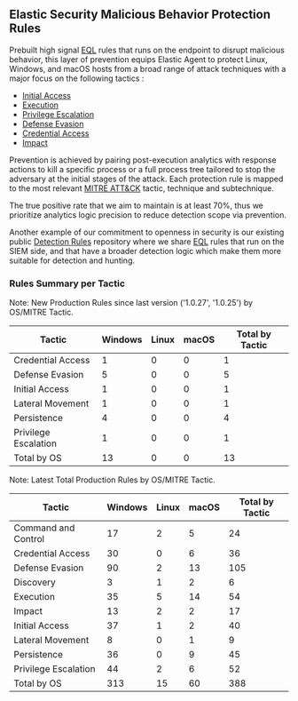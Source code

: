 ## Elastic Security Malicious Behavior Protection Rules

Prebuilt high signal [EQL](https://www.elastic.co/guide/en/elasticsearch/reference/current/eql.html) rules that runs on the endpoint to disrupt malicious behavior, this layer of prevention equips Elastic Agent to protect Linux, Windows, and macOS hosts from a broad range of attack techniques with a major focus on the following tactics :

- [Initial Access](https://attack.mitre.org/tactics/TA0001/)
- [Execution](https://attack.mitre.org/tactics/TA0002/)
- [Privilege Escalation](https://attack.mitre.org/tactics/TA0004/)
- [Defense Evasion](https://attack.mitre.org/tactics/TA0005/)
- [Credential Access](https://attack.mitre.org/tactics/TA0006/)
- [Impact](https://attack.mitre.org/tactics/TA0040/)

Prevention is achieved by pairing post-execution analytics with response actions to kill a specific process or a full process tree tailored to stop the adversary at the initial stages of the attack. Each protection rule is mapped to the most relevant [MITRE ATT&CK](https://attack.mitre.org/) tactic,  technique and subtechnique.

The true positive rate that we aim to maintain is at least 70%, thus we prioritize analytics logic precision to reduce detection scope via prevention.

Another example of our commitment to openness in security is our existing public [Detection Rules](https://github.com/elastic/detection-rules) repository where we share [EQL](https://www.elastic.co/guide/en/elasticsearch/reference/current/eql.html) rules that run on the SIEM side, and that have a broader detection logic which make them more suitable for detection and hunting.

### Rules Summary per Tactic

Note: New Production Rules since last version ('1.0.27', '1.0.25') by OS/MITRE Tactic.

| Tactic               |   Windows |   Linux |   macOS |   Total by Tactic |
|----------------------|-----------|---------|---------|-------------------|
| Credential Access    |         1 |       0 |       0 |                 1 |
| Defense Evasion      |         5 |       0 |       0 |                 5 |
| Initial Access       |         1 |       0 |       0 |                 1 |
| Lateral Movement     |         1 |       0 |       0 |                 1 |
| Persistence          |         4 |       0 |       0 |                 4 |
| Privilege Escalation |         1 |       0 |       0 |                 1 |
| Total by OS          |        13 |       0 |       0 |                13 |

Note: Latest Total Production Rules by OS/MITRE Tactic.

| Tactic               |   Windows |   Linux |   macOS |   Total by Tactic |
|----------------------|-----------|---------|---------|-------------------|
| Command and Control  |        17 |       2 |       5 |                24 |
| Credential Access    |        30 |       0 |       6 |                36 |
| Defense Evasion      |        90 |       2 |      13 |               105 |
| Discovery            |         3 |       1 |       2 |                 6 |
| Execution            |        35 |       5 |      14 |                54 |
| Impact               |        13 |       2 |       2 |                17 |
| Initial Access       |        37 |       1 |       2 |                40 |
| Lateral Movement     |         8 |       0 |       1 |                 9 |
| Persistence          |        36 |       0 |       9 |                45 |
| Privilege Escalation |        44 |       2 |       6 |                52 |
| Total by OS          |       313 |      15 |      60 |               388 |
